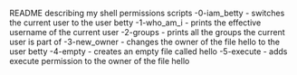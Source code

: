 README describing my shell permissions scripts
-0-iam_betty - switches the current user to the user betty
-1-who_am_i - prints the effective username of the current user 
-2-groups - prints all the groups the current user is part of
-3-new_owner - changes the owner of the file hello to the user betty
-4-empty - creates an empty file called hello
-5-execute - adds execute permission to the owner of the file hello
